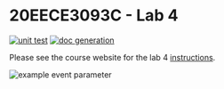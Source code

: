 # 20EECE3093C - Lab 4
[![unit test](https://github.com/20EECE3093C-24SS/lab-4-hanlaman/actions/workflows/ci-pytest.yaml/badge.svg?event=push)](https://github.com/20EECE3093C-24SS/lab-4-hanlaman/blob/main/.github/workflows/ci-pytest.yaml)
[![doc generation](https://github.com/20EECE3093C-24SS/lab-4-hanlaman/actions/workflows/ci-sphinx.yaml/badge.svg?event=push)](https://github.com/20EECE3093C-24SS/lab-4-hanlaman/actions/workflows/ci-sphinx.yaml)

Please see the course website for the lab 4 [instructions](https://20eece3093c-24ss.github.io/graded_artifacts/lab_assignments/lab_4.html).

![example event parameter](https://github.com/github/docs/actions/workflows/main.yml/badge.svg?event=push)
